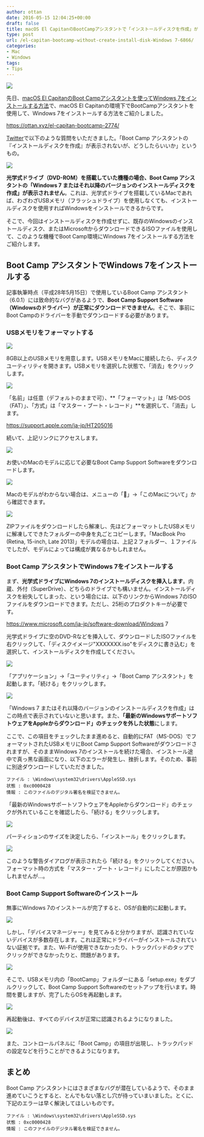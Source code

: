 ```yaml
---
author: ottan
date: 2016-05-15 12:04:25+00:00
draft: false
title: macOS El CapitanのBootCampアシスタントで「インストールディスクを作成」が表示されない場合でも正常にWindows 7をインストールする
type: post
url: /el-capitan-bootcamp-without-create-install-disk-Windows 7-6866/
categories:
- Mac
- Windows
tags:
- Tips
---
```


![](/images/2016/05/160515-57385c12ba164.jpg)






先日、[macOS El CapitanのBoot Campアシスタントを使ってWindows 7をインストールする方法](https://ottan.xyz/el-capitan-bootcamp-2774/)で、macOS El Capitanの環境下でBootCampアシスタントを使用して、Windows 7をインストールする方法をご紹介しました。



https://ottan.xyz/el-capitan-bootcamp-2774/



[Twitter](https://twitter.com/ottanxyz)で以下のような質問をいただきました。「Boot Camp アシスタントの『インストールディスクを作成』が表示されないが、どうしたらいいか」というもの。





![](/images/2016/05/160515-57385c1fcbf32.png)






**光学式ドライブ（DVD-ROM）を搭載していた機種の場合、Boot Camp アシスタントの「Windows 7 またはそれ以降のバージョンのインストールディスクを作成」が表示されません**。これは、光学式ドライブを搭載しているMacであれば、わざわざUSBメモリ（フラッシュドライブ）を使用しなくても、インストールディスクを使用すればWindowsをインストールできるからです。





そこで、今回はインストールディスクを作成せずに、既存のWindowsのインストールディスク、またはMicrosoftからダウンロードできるISOファイルを使用して、このような機種でBoot Camp環境にWindows 7をインストールする方法をご紹介します。





## Boot Camp アシスタントでWindows 7をインストールする





記事執筆時点（平成28年5月15日）で使用しているBoot Camp アシスタント（6.0.1）には致命的なバグがあるようで、**Boot Camp  Support Software（Windowsのドライバー）が正常にダウンロードできません**。そこで、事前にBoot Campのドライバーを手動でダウンロードする必要があります。





### USBメモリをフォーマットする





![](/images/2016/05/160515-57385c2e3d2bf.png)






8GB以上のUSBメモリを用意します。USBメモリをMacに接続したら、ディスクユーティリティを開きます。USBメモリを選択した状態で、「消去」をクリックします。





![](/images/2016/05/160515-57385c3c5d714.png)






「名前」は任意（デフォルトのままで可）、**「フォーマット」は「MS-DOS（FAT）」、「方式」は「マスター・ブート・レコード」**を選択して、「消去」します。



https://support.apple.com/ja-jp/HT205016



続いて、上記リンクにアクセスします。





![](/images/2016/05/160515-57385c4b727c3.png)






お使いのMacのモデルに応じて必要なBoot Camp Support Softwareをダウンロードします。





![](/images/2016/05/160515-57385c81810ee.png)






Macのモデルがわからない場合は、メニューの「」→「このMacについて」から確認できます。





![](/images/2016/05/160515-57385c87e1836.png)






ZIPファイルをダウンロードしたら解凍し、先ほどフォーマットしたUSBメモリに解凍してできたフォルダーの中身を丸ごとコピーします。「MacBook Pro (Retina, 15-inch, Late 2013)」モデルの場合は、上記２フォルダー、１ファイルでしたが、モデルによっては構成が異なるかもしれません。





### Boot Camp アシスタントでWindows 7をインストールする





まず、**光学式ドライブにWindows 7のインストールディスクを挿入します**。内蔵、外付（SuperDrive）、どちらのドライブでも構いません。インストールディスクを紛失してしまった、という場合には、以下のリンクからWindows 7のISOファイルをダウンロードできます。ただし、25桁のプロダクトキーが必要です。



https://www.microsoft.com/ja-jp/software-download/Windows 7



光学式ドライブに空のDVD-Rなどを挿入して、ダウンロードしたISOファイルを右クリックして、「ディスクイメージ"XXXXXXX.iso"をディスクに書き込む」を選択して、インストールディスクを作成してください。





![](/images/2016/05/160515-57385c9a2e5f6.png)






「アプリケーション」→「ユーティリティ」→「Boot Camp アシスタント」を起動します。「続ける」をクリックします。





![](/images/2016/05/160515-57385ca88da10.png)






「Windows 7 またはそれ以降のバージョンのインストールディスクを作成」はこの時点で表示されていないと思います。また、**「最新のWindowsサポートソフトウェアをAppleからダウンロード」のチェックを外した状態**にします。





ここで、この項目をチェックしたまま進めると、自動的にFAT（MS-DOS）でフォーマットされたUSBメモリにBoot Camp Support Softwareがダウンロードされますが、そのままWindows 7のインストールを続けた場合、インストール途中で真っ黒な画面になり、以下のエラーが発生し、挫折します。そのため、事前に別途ダウンロードしていただきました。




    
    ファイル : \Windows\system32\drivers\AppleSSD.sys
    状態 : 0xc0000428
    情報 : このファイルのデジタル署名を検証できません。





「最新のWindowsサポートソフトウェアをAppleからダウンロード」のチェックが外れていることを確認したら、「続ける」をクリックします。





![](/images/2016/05/160515-57385cb7930bf.png)






パーティションのサイズを決定したら、「インストール」をクリックします。





![](/images/2016/05/160515-57385cc5eee37.png)






このような警告ダイアログが表示されたら「続ける」をクリックしてください。フォーマット時の方式を「マスター・ブート・レコード」にしたことが原因かもしれませんが…。





### Boot Camp Support Softwareのインストール





無事にWindows 7のインストールが完了すると、OSが自動的に起動します。





![](/images/2016/05/160515-57385ccd85b09.png)






しかし、「デバイスマネージャー」を見てみると分かりますが、認識されていないデバイスが多数存在します。これは正常にドライバーがインストールされていない証拠です。また、Wi-Fiが使用できなかったり、トラックパッドのタップでクリックができなかったりと、問題があります。





![](/images/2016/05/160515-57385ce6ea1bd.png)






そこで、USBメモリ内の「BootCamp」フォルダーにある「setup.exe」をダブルクリックして、Boot Camp Support Softwareのセットアップを行います。時間を要しますが、完了したらOSを再起動します。





![](/images/2016/05/160515-57385cfc39a90.png)






再起動後は、すべてのデバイスが正常に認識されるようになりました。





![](/images/2016/05/160515-57385d13b11e1.png)






また、コントロールパネルに「Boot Camp」の項目が出現し、トラックパッドの設定などを行うことができるようになります。





## まとめ





Boot Camp アシスタントにはさまざまなバグが潜在しているようで、そのまま進めていこうとすると、とんでもない落とし穴が待っていまいました。とくに、下記のエラーは早く解決してほしいものです。




    
    ファイル : \Windows\system32\drivers\AppleSSD.sys
    状態 : 0xc0000428
    情報 : このファイルのデジタル署名を検証できません。
